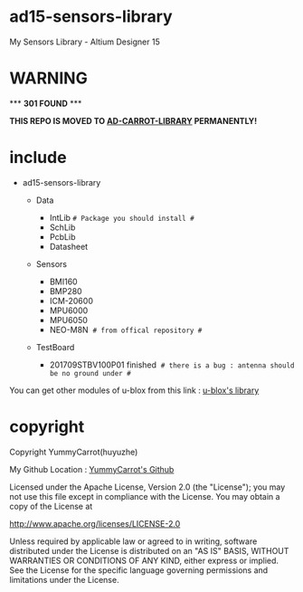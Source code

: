 # ad15-sensors-library
My Sensors Library - Altium Designer 15  
# WARNING 
*** **301 FOUND** ***

**THIS REPO IS MOVED TO [AD-CARROT-LIBRARY](https://github.com/CRThu/ad-carrot-library) PERMANENTLY!**

# include
* ad15-sensors-library  
  * Data  
    * IntLib `# Package you should install #`  
    * SchLib  
    * PcbLib  
    * Datasheet  
    
  * Sensors  
    * BMI160  
    * BMP280  
    * ICM-20600  
    * MPU6000  
    * MPU6050  
    * NEO-M8N  `# from offical repository #`  

  * TestBoard
    * 201709STBV100P01 finished  `# there is a bug : antenna should be no ground under #`  
    
You can get other modules of u-blox from this link : [u-blox's library](https://github.com/u-blox/Altium-Designer-Library)  

# copyright

Copyright YummyCarrot(huyuzhe)  

My Github Location : [YummyCarrot's Github](https://github.com/CRThu)

Licensed under the Apache License, Version 2.0 (the "License");
you may not use this file except in compliance with the License.
You may obtain a copy of the License at

http://www.apache.org/licenses/LICENSE-2.0

Unless required by applicable law or agreed to in writing, software
distributed under the License is distributed on an "AS IS" BASIS,
WITHOUT WARRANTIES OR CONDITIONS OF ANY KIND, either express or implied.
See the License for the specific language governing permissions and
limitations under the License.
